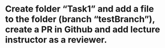 # Create folder “Task1” and add a file to the folder (branch “testBranch”), create a PR in Github and add lecture instructor as a reviewer.
